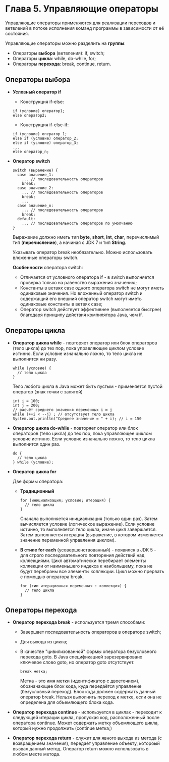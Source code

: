 # Глава 5. Управляющие операторы

Управляющие операторы применяются для реализации переходов и ветвлений в потоке исполнения команд программы 
в зависимости от её состояния.

Управляющие операторы можно разделить на **группы**:
* Операторы **выбора** (ветвления): if, switch;
* Операторы **цикла**: while, do-while, for;
* Операторы **перехода**: break, continue, return.

## **Операторы выбора**

* **Условный оператор if**

  * Конструкция if-else:
  ```
  if (условие) оператор1;
  else оператор2;
  ```
  * Конструкция if-else-if:
  ```
  if (условие) оператор_1;
  else if (условие) оператор_2;
  else if (условие) оператор_3;
  ...
  else оператор_n;
  ```

* **Оператор switch**

  ```
  switch (выражение) {
    case значение_1:
      ... // последовательность операторов
      break;
    case значение_2:
      ... // последовательность операторов
      break;
      ...
    case значение_n:
      ... // последовательность операторов
      break;
    default:
      ... // последовательность операторов по умолчанию
  }
  ```
  
  Выражение должно иметь тип **byte**, **short**, **int**, **char**, перечислимый тип (**перечисление**),
  а начиная с JDK 7 и тип **String**.
  
  Указывать оператор break необязательно. Можно использовать вложенные операторы switch.
  
  **Особенности** оператора switch:
  * Отличается от условного оператора if - в switch выполняется проверка только на равенство выражения значению;
  * Константы в ветвях case одного оператора switch не могут иметь одинаковые значения.
    Но вложенный оператор switch и содержащий его внешний оператор switch могут иметь одинаковые константы в ветвях case;
  * Оператор switch действует эффективнее (выполняется быстрее) благодаря принципу действия компилятора Java, чем if.

## **Операторы цикла**

* **Оператор цикла while** - повторяет оператор или блок операторов (тело цикла) до тех пор, пока управляющее циклом 
  условие истинно. Если условие изначально ложно, то тело цикла не выполнится ни разу.

  ```
  while (условие) {
    // тело цикла
  }
  ```
  
  Тело любого цикла в Java может быть пустым - применяется пустой оператор (знак точки с запятой)
  ```
  int i = 100;
  int j = 200;
  // расчёт среднего значения переменных i и j
  while (++i < --j) ; // отсутствует тело цикла
  System.out.println("Среднее значение = " + i); // i = 150
  ```

* **Оператор цикла do-while** - повторяет оператор или блок операторов (тело цикла) до тех пор, пока управляющее циклом 
  условие истинно. Если условие изначально ложно, то тело цикла выполнится один раз.
  
  ```
  do {
    // тело цикла
  } while (условие);
  ```

* **Оператор цикла for**

  Две формы оператора:
  
  * **Традиционный**
  
    ```
    for (инициализация; условие; итерация) {
      // тело цикла
    }
    ```
    Сначала выполняется инициализация (только один раз).
    Затем вычисляется условие (логическое выражение).
    Если условие истинно, то выполняется тело цикла, иначе цикл завершается.
    Затем выполняется итерация (выражение, в котором изменяется значение переменной управления циклом).
  
  * **В стиле for each** (усовершенствованный) - появился в JDK 5 - для строго последовательного повторения действий 
    над коллекциями. Цикл автоматически перебирает элементы коллекции от наименьшего индекса к наибольшему, 
    пока не будут перебраны все элементы коллекции. Цикл можно прервать с помощью оператора break.
  
    ```
    for (тип итерационная_переменная : коллекция) {
      // тело цикла
    }
    ```

## **Операторы перехода**

* **Оператор перехода break** - используется тремя способами:
  * Завершает последовательность операторов в операторе switch;
  * Для выхода из цикла;
  * В качестве "цивилизованной" формы оператора безусловного перехода goto.
    В Java спецификацией зарезервировано ключевое слово goto, но оператор goto отсутствует.
    
    ```
    break метка;
    ```
    Метка - это имя метки (идентификатор с двоеточием), обозначающее блок кода, куда передаётся управление 
    (безусловный переход). Блок кода должен содержать данный оператор break. Нельзя выполнить переход к метке,
    если она не определена для объемлющего блока кода.

* **Оператор перехода continue** - используется в циклах - переходит к следующей итерации цикла, пропуская код,
  расположенный после оператора continue. Может содержать метку объемлющего цикла, который нужно продолжить
  (continue метка;)

* **Оператор перехода return** - служит для явного выхода из метода (с возвращением значения),
  передаёт управление объекту, котороый вызвал данный метод. Оператор return можно использовать в любом месте метода.
